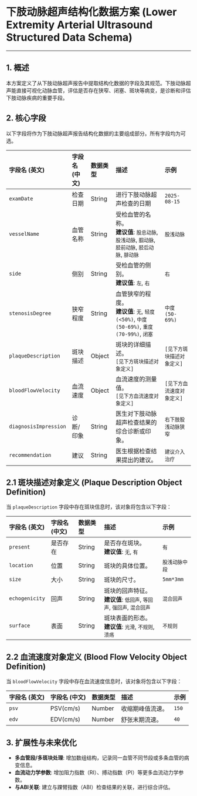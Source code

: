# 下肢动脉超声结构化数据方案 (Lower Extremity Arterial Ultrasound Structured Data Schema)

---

## 1. 概述

本方案定义了从下肢动脉超声报告中提取结构化数据的字段及其规范。下肢动脉超声能直接可视化动脉血管，评估是否存在狭窄、闭塞、斑块等病变，是诊断和评估下肢动脉疾病的重要手段。

## 2. 核心字段

以下字段将作为下肢动脉超声报告结构化数据的主要组成部分。所有字段均为可选。

| 字段名 (英文)          | 字段名 (中文)      | 数据类型 | 描述                                                                                                                            | 示例                 |
| :--------------------- | :----------------- | :------- | :------------------------------------------------------------------------------------------------------------------------------ | :------------------- |
| `examDate`             | 检查日期           | String   | 进行下肢动脉超声检查的日期                                                                                                      | `2025-08-15`         |
| `vesselName`           | 血管名称           | String   | 受检血管的名称。<br>**建议值**: `股总动脉`, `股浅动脉`, `腘动脉`, `胫前动脉`, `胫后动脉`, `腓动脉`                               | `股浅动脉`           |
| `side`                 | 侧别               | String   | 受检血管的侧别。<br>**建议值**: `左`, `右`                                                                                       | `右`                 |
| `stenosisDegree`       | 狭窄程度           | String   | 血管狭窄的程度。<br>**建议值**: `无`, `轻度 (<50%)`, `中度 (50-69%)`, `重度 (70-99%)`, `闭塞`                                   | `中度 (50-69%)`      |
| `plaqueDescription`    | 斑块描述           | Object   | 斑块的详细描述。<br>`[见下方斑块描述对象定义]`                                                                                 | `[见下方斑块描述对象定义]` |
| `bloodFlowVelocity`    | 血流速度           | Object   | 血流速度的测量值。<br>`[见下方血流速度对象定义]`                                                                               | `[见下方血流速度对象定义]` |
| `diagnosisImpression`  | 诊断/印象          | String   | 医生对下肢动脉超声检查结果的综合诊断或印象。                                                                                    | `右下肢股浅动脉狭窄` |
| `recommendation`       | 建议               | String   | 医生根据检查结果提出的建议。                                                                                                    | `建议介入治疗`       |

## 2.1 斑块描述对象定义 (Plaque Description Object Definition)

当 `plaqueDescription` 字段中存在斑块信息时，该对象将包含以下字段：

| 字段名 (英文) | 字段名 (中文) | 数据类型 | 描述                                     | 示例                 |
| :------------ | :------------ | :------- | :--------------------------------------- | :------------------- |
| `present`     | 是否存在      | String   | 是否存在斑块。<br>**建议值**: `无`, `有` | `有`                 |
| `location`    | 位置          | String   | 斑块的具体位置。                         | `股浅动脉中段`       |
| `size`        | 大小          | String   | 斑块的尺寸。                             | `5mm*3mm`            |
| `echogenicity` | 回声          | String   | 斑块的回声特征。<br>**建议值**: `低回声`, `等回声`, `强回声`, `混合回声` | `混合回声`           |
| `surface`     | 表面          | String   | 斑块表面的形态。<br>**建议值**: `光滑`, `不规则`, `溃疡` | `不规则`             |

## 2.2 血流速度对象定义 (Blood Flow Velocity Object Definition)

当 `bloodFlowVelocity` 字段中存在血流速度信息时，该对象将包含以下字段：

| 字段名 (英文) | 字段名 (中文) | 数据类型 | 描述                                     | 示例   |
| :------------ | :------------ | :------- | :--------------------------------------- | :----- |
| `psv`         | PSV(cm/s)     | Number   | 收缩期峰值流速。                         | `150`  |
| `edv`         | EDV(cm/s)     | Number   | 舒张末期流速。                           | `40`   |

## 3. 扩展性与未来优化

-   **多血管段/多斑块处理**: 增加数组结构，记录同一血管不同节段或多条血管的病变信息。
-   **血流动力学参数**: 增加阻力指数（RI）、搏动指数（PI）等更多血流动力学参数。
-   **与ABI关联**: 建立与踝臂指数（ABI）检查结果的关联，进行综合评估。
